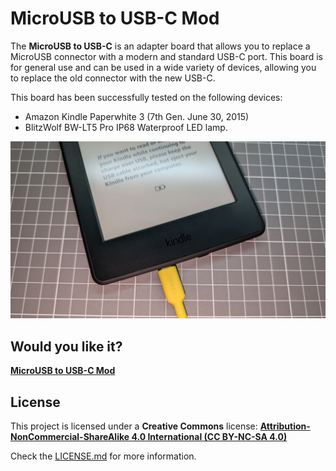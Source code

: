 # MicroUSB to USB-C Mod

The **MicroUSB to USB-C** is an adapter board that allows you to replace a MicroUSB connector with a modern and standard USB-C port.
This board is for general use and can be used in a wide variety of devices, allowing you to replace the old connector with the new USB-C.

This board has been successfully tested on the following devices:

*   Amazon Kindle Paperwhite 3 (7th Gen. June 30, 2015)
*   BlitzWolf BW-LT5 Pro IP68 Waterproof LED lamp.


![MICROUSB](https://raw.githubusercontent.com/giltesa/MicroUSB-To-USB-C-Adapter/master/4.%20Photos/MicroUSB%20v1.1_4.jpg)


## Would you like it?

[**MicroUSB to USB-C Mod**](https://shop.giltesa.com/?p=3521)



## License

This project is licensed under a **Creative Commons** license:
**[Attribution-NonCommercial-ShareAlike 4.0 International (CC BY-NC-SA 4.0) ](https://creativecommons.org/licenses/by-nc-sa/4.0/)**

Check the [LICENSE.md](LICENSE.md) for more information.
